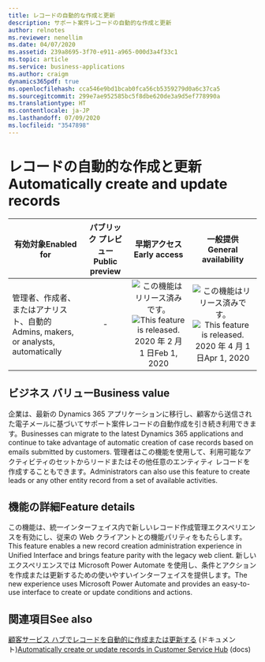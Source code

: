 ```yaml
---
title: レコードの自動的な作成と更新
description: サポート案件レコードの自動的な作成と更新
author: relnotes
ms.reviewer: nenellim
ms.date: 04/07/2020
ms.assetid: 239a8695-3f70-e911-a965-000d3a4f33c1
ms.topic: article
ms.service: business-applications
ms.author: craigm
dynamics365pdf: true
ms.openlocfilehash: cca546e9bd1bcab0fca56cb5359279d0a6c37ca5
ms.sourcegitcommit: 299e7ae952585bc5f8dbe620de3a9d5ef778990a
ms.translationtype: HT
ms.contentlocale: ja-JP
ms.lasthandoff: 07/09/2020
ms.locfileid: "3547898"
---
```

# <a name="automatically-create-and-update-records"></a><span data-ttu-id="82f81-103">レコードの自動的な作成と更新</span><span class="sxs-lookup"><span data-stu-id="82f81-103">Automatically create and update records</span></span>


| <span data-ttu-id="82f81-104">有効対象</span><span class="sxs-lookup"><span data-stu-id="82f81-104">Enabled for</span></span>    |  <span data-ttu-id="82f81-105">パブリック プレビュー</span><span class="sxs-lookup"><span data-stu-id="82f81-105">Public preview</span></span> | <span data-ttu-id="82f81-106">早期アクセス</span><span class="sxs-lookup"><span data-stu-id="82f81-106">Early access</span></span> | <span data-ttu-id="82f81-107">一般提供</span><span class="sxs-lookup"><span data-stu-id="82f81-107">General availability</span></span> | 
| ---------- | :----------: |:----------: |:----------: |
|<span data-ttu-id="82f81-108">管理者、作成者、またはアナリスト、自動的</span><span class="sxs-lookup"><span data-stu-id="82f81-108">Admins, makers, or analysts, automatically</span></span>|-|<span data-ttu-id="82f81-109">![この機能はリリース済みです。](/dynamics365-release-plan/media/green-checkmark.png "この機能はリリース済みです。")</span><span class="sxs-lookup"><span data-stu-id="82f81-109">![This feature is released.](/dynamics365-release-plan/media/green-checkmark.png "This feature is released.")</span></span> <span data-ttu-id="82f81-110">2020 年 2 月 1 日</span><span class="sxs-lookup"><span data-stu-id="82f81-110">Feb 1, 2020</span></span>| <span data-ttu-id="82f81-111">![この機能はリリース済みです。](/dynamics365-release-plan/media/green-checkmark.png "この機能はリリース済みです。")</span><span class="sxs-lookup"><span data-stu-id="82f81-111">![This feature is released.](/dynamics365-release-plan/media/green-checkmark.png "This feature is released.")</span></span> <span data-ttu-id="82f81-112">2020 年 4 月 1 日</span><span class="sxs-lookup"><span data-stu-id="82f81-112">Apr 1, 2020</span></span>|


## <a name="business-value"></a><span data-ttu-id="82f81-113">ビジネス バリュー</span><span class="sxs-lookup"><span data-stu-id="82f81-113">Business value</span></span>
<!-- bv start -->
<span data-ttu-id="82f81-114">企業は、最新の Dynamics 365 アプリケーションに移行し、顧客から送信された電子メールに基づいてサポート案件レコードの自動作成を引き続き利用できます。</span><span class="sxs-lookup"><span data-stu-id="82f81-114">Businesses can migrate to the latest Dynamics 365 applications and continue to take advantage of automatic creation of case records based on emails submitted by customers.</span></span> <span data-ttu-id="82f81-115">管理者はこの機能を使用して、利用可能なアクティビティのセットからリードまたはその他任意のエンティティ レコードを作成することもできます。</span><span class="sxs-lookup"><span data-stu-id="82f81-115">Administrators can also use this feature to create leads or any other entity record from a set of available activities.</span></span>
<!-- bv end -->



## <a name="feature-details"></a><span data-ttu-id="82f81-116">機能の詳細</span><span class="sxs-lookup"><span data-stu-id="82f81-116">Feature details</span></span>
<!--feature detail start -->
<span data-ttu-id="82f81-117">この機能は、統一インターフェイス内で新しいレコード作成管理エクスペリエンスを有効にし、従来の Web クライアントとの機能パリティをもたらします。</span><span class="sxs-lookup"><span data-stu-id="82f81-117">This feature enables a new record creation administration experience in Unified Interface and brings feature parity with the legacy web client.</span></span> <span data-ttu-id="82f81-118">新しいエクスペリエンスでは Microsoft Power Automate を使用し、条件とアクションを作成または更新するための使いやすいインターフェイスを提供します。</span><span class="sxs-lookup"><span data-stu-id="82f81-118">The new experience uses Microsoft Power Automate and provides an easy-to-use interface to create or update conditions and actions.</span></span>
<!--feature detail end -->










## <a name="see-also"></a><span data-ttu-id="82f81-119">関連項目</span><span class="sxs-lookup"><span data-stu-id="82f81-119">See also</span></span>

<!--docs start-->
<span data-ttu-id="82f81-120">[顧客サービス ハブでレコードを自動的に作成または更新する](https://docs.microsoft.com/dynamics365/customer-service/automatically-create-update-records) (ドキュメント)</span><span class="sxs-lookup"><span data-stu-id="82f81-120">[Automatically create or update records in Customer Service Hub](https://docs.microsoft.com/dynamics365/customer-service/automatically-create-update-records) (docs)</span></span>
<!--docs end-->
